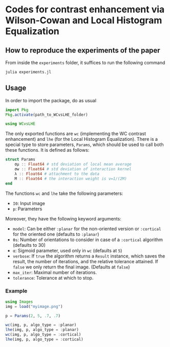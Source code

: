 # Codes for contrast enhancement via Wilson-Cowan and Local Histogram Equalization

## How to reproduce the experiments of the paper

From inside the `experiments` folder, it suffices to run the following command

```sh
julia experiments.jl
```

## Usage

In order to import the package, do as usual

```julia
import Pkg
Pkg.activate(path_to_WCvsLHE_folder)

using WCvsLHE
```

The only exported functions are `wc` (implementing the WC contrast enhancement) and `lhe` (for the Local Histogram Equalization). There is a special type to store parameters, `Params`, which should be used to call both these functions. It is defined as follows:

```julia
struct Params
    σμ :: Float64 # std deviation of local mean average
    σw :: Float64 # std deviation of interaction kernel
    λ :: Float64 # attachment to the data
    M :: Float64 # the interaction weight is ν=1/(2M)
end
```

The functions `wc` and `lhe` take the following parameters:

- `I0`:	Input image
- `p`: Parameters

Moreover, they have the following keyword arguments:

- `model`: Can be either `:planar` for the non-oriented version or `:cortical` for the oriented one (defaults to `:planar`)
- `θs`: Number of orientations to consider in case of a `:cortical` algorithm (defaults to 30)
- `α`: Sigmoid parameter, used only in `wc` (defaults at `5`)
- `verbose`: If `true` the algorithm returns a `Result` instance, which saves the result, the number of iterations, and the relative tolerance attained. If `false` we only return the final image. (Defaults at `false`)
- `max_iter`: Maximal number of iterations.
- `tolerance`: Tolerance at which to stop.

### Example

```julia
using Images
img = load("myimage.png")

p = Params(2, 5, .7, .7)

wc(img, p, algo_type = :planar)
lhe(img, p, algo_type = :planar)
wc(img, p, algo_type = :cortical)
lhe(img, p, algo_type = :cortical)
```

